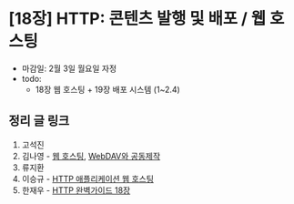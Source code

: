 # [18장] HTTP: 콘텐츠 발행 및 배포 / 웹 호스팅

- 마감일: 2월 3일 월요일 자정
- todo:
  - 18장 웹 호스팅 + 19장 배포 시스템 (1~2.4)

## 정리 글 링크

1. 고석진
2. 김나영 - [웹 호스팅](https://feel5ny.github.io/2020/02/02/HTTP_018/), [WebDAV와 공동제작](https://feel5ny.github.io/2020/02/03/HTTP_019/)
3. 류지환
4. 이승규 - [HTTP 애플리케이션 웹 호스팅](https://ideveloper2.dev/blog/2020-02-01--http-%EC%95%A0%ED%94%8C%EB%A6%AC%EC%BC%80%EC%9D%B4%EC%85%98-%EC%9B%B9-%ED%98%B8%EC%8A%A4%ED%8C%85/)
5. 한재우 - [HTTP 완벽가이드 18장](https://bebiangel.github.io/2020/02/03/http-guide-chap18/)
